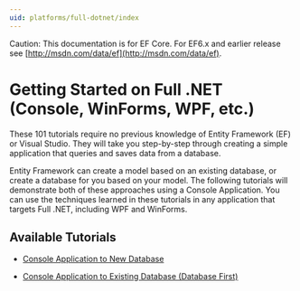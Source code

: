 ```yaml
---
uid: platforms/full-dotnet/index
---
```

Caution: This documentation is for EF Core. For EF6.x and earlier release see [http://msdn.com/data/ef](http://msdn.com/data/ef).

# Getting Started on Full .NET (Console, WinForms, WPF, etc.)

These 101 tutorials require no previous knowledge of Entity Framework (EF) or Visual Studio. They will take you step-by-step through creating a simple application that queries and saves data from a database.

Entity Framework can create a model based on an existing database, or create a database for you based on your model. The following tutorials will demonstrate both of these approaches using a Console Application. You can use the techniques learned in these tutorials in any application that targets Full .NET, including WPF and WinForms.

## Available Tutorials

* [Console Application to New Database](new-db.md)

* [Console Application to Existing Database (Database First)](existing-db.md)
